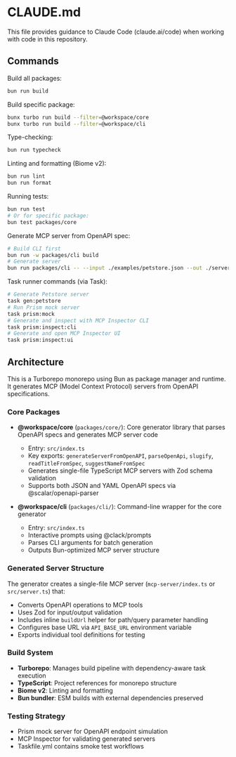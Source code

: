 # CLAUDE.md

This file provides guidance to Claude Code (claude.ai/code) when working with code in this repository.

## Commands

Build all packages:
```bash
bun run build
```

Build specific package:
```bash
bunx turbo run build --filter=@workspace/core
bunx turbo run build --filter=@workspace/cli
```

Type-checking:
```bash
bun run typecheck
```

Linting and formatting (Biome v2):
```bash
bun run lint
bun run format
```

Running tests:
```bash
bun run test
# Or for specific package:
bun test packages/core
```

Generate MCP server from OpenAPI spec:
```bash
# Build CLI first
bun run -w packages/cli build
# Generate server
bun run packages/cli -- --input ./examples/petstore.json --out ./servers/petstore --name petstore-mcp --runtime bun --force
```

Task runner commands (via Task):
```bash
# Generate Petstore server
task gen:petstore
# Run Prism mock server
task prism:mock
# Generate and inspect with MCP Inspector CLI
task prism:inspect:cli
# Generate and open MCP Inspector UI
task prism:inspect:ui
```

## Architecture

This is a Turborepo monorepo using Bun as package manager and runtime. It generates MCP (Model Context Protocol) servers from OpenAPI specifications.

### Core Packages

- **@workspace/core** (`packages/core/`): Core generator library that parses OpenAPI specs and generates MCP server code
  - Entry: `src/index.ts`
  - Key exports: `generateServerFromOpenAPI`, `parseOpenApi`, `slugify`, `readTitleFromSpec`, `suggestNameFromSpec`
  - Generates single-file TypeScript MCP servers with Zod schema validation
  - Supports both JSON and YAML OpenAPI specs via @scalar/openapi-parser

- **@workspace/cli** (`packages/cli/`): Command-line wrapper for the core generator
  - Entry: `src/index.ts`
  - Interactive prompts using @clack/prompts
  - Parses CLI arguments for batch generation
  - Outputs Bun-optimized MCP server structure

### Generated Server Structure

The generator creates a single-file MCP server (`mcp-server/index.ts` or `src/server.ts`) that:
- Converts OpenAPI operations to MCP tools
- Uses Zod for input/output validation
- Includes inline `buildUrl` helper for path/query parameter handling
- Configures base URL via `API_BASE_URL` environment variable
- Exports individual tool definitions for testing

### Build System

- **Turborepo**: Manages build pipeline with dependency-aware task execution
- **TypeScript**: Project references for monorepo structure
- **Biome v2**: Linting and formatting
- **Bun bundler**: ESM builds with external dependencies preserved

### Testing Strategy

- Prism mock server for OpenAPI endpoint simulation
- MCP Inspector for validating generated servers
- Taskfile.yml contains smoke test workflows